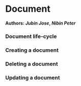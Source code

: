 # Document

**Authors:  *Jubin Jose*, *Nibin Peter***



### Document life-cycle

### Creating a document

### Deleting a document

### Updating a document
